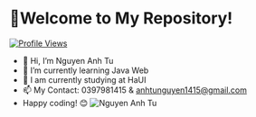 # 👋Welcome to My Repository!

[![Profile Views](https://komarev.com/ghpvc/?username=anhtunguyen1415)](https://github.com/anhtunguyen1415)
- 👋 Hi, I’m Nguyen Anh Tu
- 👀 I’m currently learning Java Web
- 🌱 I am currently studying at HaUI
- 📫 My Contact: 0397981415 & anhtunguyen1415@gmail.com
- Happy coding! 😊
  <img src="https://img.shields.io/badge/Made%20with-%E2%9D%A4-red.svg" alt="Nguyen Anh Tu">
